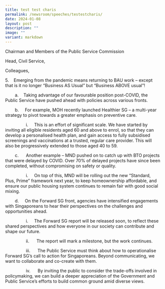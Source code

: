 ```yaml
---
title: test test charis
permalink: /newsroom/speeches/testestcharis/
date: 2024-01-08
layout: post
description: ""
image: ""
variant: markdown
---
```

Chairman and Members of the Public Service Commission

Head, Civil Service, 

Colleagues,  

5.&nbsp;&nbsp;&nbsp;&nbsp;Emerging from the pandemic means returning to BAU work – except that is it no longer “Business AS Usual” but “Business ABOVE usual”!  
    

&nbsp;&nbsp;&nbsp;&nbsp;&nbsp;&nbsp;&nbsp;&nbsp;a.&nbsp;&nbsp;&nbsp;&nbsp;Taking advantage of our favourable position post-COVID, the Public Service have pushed ahead with policies across various fronts.
    

&nbsp;&nbsp;&nbsp;&nbsp;&nbsp;&nbsp;&nbsp;&nbsp;b.&nbsp;&nbsp;&nbsp;&nbsp;&nbsp;For example, MOH recently launched Healthier SG – a multi-year strategy to pivot towards a greater emphasis on preventive care.  
    

&nbsp;&nbsp;&nbsp;&nbsp;&nbsp;&nbsp;&nbsp;&nbsp;&nbsp;&nbsp;&nbsp;&nbsp;&nbsp;&nbsp;&nbsp;&nbsp;&nbsp;i.&nbsp;&nbsp;&nbsp;&nbsp;&nbsp;This is an effort of significant scale. We have started by inviting all eligible residents aged 60 and above to enrol, so that they can develop a personalised health plan, and gain access to fully subsidised screenings and vaccinations at a trusted, regular care provider. This will also be progressively extended to those aged 40 to 59.  
    

&nbsp;&nbsp;&nbsp;&nbsp;&nbsp;&nbsp;&nbsp;&nbsp;c.&nbsp;&nbsp;&nbsp;&nbsp;&nbsp;  Another example – MND pushed on to catch up with BTO projects that were delayed by COVID. Over 70% of delayed projects have since been completed, without compromising on safety or quality.  
    

&nbsp;&nbsp;&nbsp;&nbsp;&nbsp;&nbsp;&nbsp;&nbsp;&nbsp;&nbsp;&nbsp;&nbsp;&nbsp;&nbsp;&nbsp;&nbsp;&nbsp;i.&nbsp;&nbsp;&nbsp;&nbsp;&nbsp;On top of this, MND will be rolling out the new “Standard, Plus, Prime” framework next year, to keep homeownership affordable, and ensure our public housing system continues to remain fair with good social mixing. 
    

&nbsp;&nbsp;&nbsp;&nbsp;&nbsp;&nbsp;&nbsp;&nbsp;d.&nbsp;&nbsp;&nbsp;&nbsp;&nbsp;On the Forward SG front, agencies have intensified engagements with Singaporeans to hear their perspectives on the challenges and opportunities ahead.  
    

&nbsp;&nbsp;&nbsp;&nbsp;&nbsp;&nbsp;&nbsp;&nbsp;&nbsp;&nbsp;&nbsp;&nbsp;&nbsp;&nbsp;&nbsp;&nbsp;&nbsp;i.&nbsp;&nbsp;&nbsp;&nbsp;&nbsp;The Forward SG report will be released soon, to reflect these shared perspectives and how everyone in our society can contribute and shape our future.  
    

&nbsp;&nbsp;&nbsp;&nbsp;&nbsp;&nbsp;&nbsp;&nbsp;&nbsp;&nbsp;&nbsp;&nbsp;&nbsp;&nbsp;&nbsp;&nbsp;&nbsp;ii.&nbsp;&nbsp;&nbsp;&nbsp;&nbsp; The report will mark a milestone, but the work continues. 
    

&nbsp;&nbsp;&nbsp;&nbsp;&nbsp;&nbsp;&nbsp;&nbsp;&nbsp;&nbsp;&nbsp;&nbsp;&nbsp;&nbsp;&nbsp;&nbsp;&nbsp;iii.&nbsp;&nbsp;&nbsp;&nbsp;&nbsp; The Public Service must think about how to operationalise Forward SG’s call to action for Singaporeans. Beyond communicating, we want to collaborate and co-create with them. 
    

&nbsp;&nbsp;&nbsp;&nbsp;&nbsp;&nbsp;&nbsp;&nbsp;&nbsp;&nbsp;&nbsp;&nbsp;&nbsp;&nbsp;&nbsp;&nbsp;&nbsp;iv.&nbsp;&nbsp;&nbsp;&nbsp;&nbsp;  By inviting the public to consider the trade-offs involved in policymaking, we can build a deeper appreciation of the Government and Public Service’s efforts to build common ground amid diverse views.